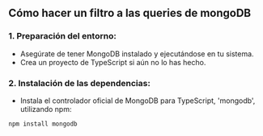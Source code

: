 ## Cómo hacer un filtro a las queries de mongoDB
### 1. Preparación del entorno:
- Asegúrate de tener MongoDB instalado y ejecutándose en tu sistema.
- Crea un proyecto de TypeScript si aún no lo has hecho.

### 2. Instalación de las dependencias:
- Instala el controlador oficial de MongoDB para TypeScript, 'mongodb', utilizando npm:
```
npm install mongodb
```
